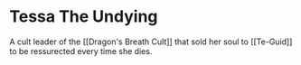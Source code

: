 # Tessa The Undying

A cult leader of the [[Dragon's Breath Cult]] that sold her soul to [[Te-Guid]] to be ressurected every time she dies.